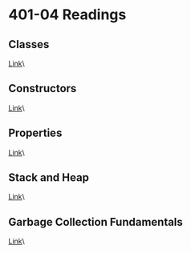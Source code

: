 # 401-04 Readings

## Classes
[Link](https://docs.microsoft.com/en-us/dotnet/csharp/programming-guide/classes-and-structs/classes)\


## Constructors
[Link](https://docs.microsoft.com/en-us/dotnet/csharp/programming-guide/classes-and-structs/constructors)\


## Properties
[Link](https://docs.microsoft.com/en-us/dotnet/csharp/programming-guide/classes-and-structs/properties)\


## Stack and Heap
[Link](https://www.c-sharpcorner.com/article/C-Sharp-heaping-vs-stacking-in-net-part-i/)\


## Garbage Collection Fundamentals
[Link](https://docs.microsoft.com/en-us/dotnet/standard/garbage-collection/fundamentals)\
